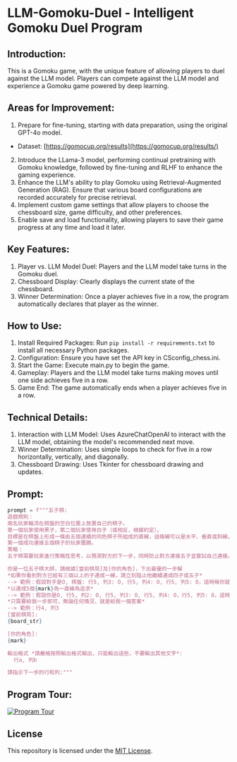 # LLM-Gomoku-Duel - Intelligent Gomoku Duel Program
## Introduction: 
This is a Gomoku game, with the unique feature of allowing players to duel against the LLM model. Players can compete against the LLM model and experience a Gomoku game powered by deep learning.

## Areas for Improvement:
1. Prepare for fine-tuning, starting with data preparation, using the original GPT-4o model.
- Dataset: [https://gomocup.org/results](https://gomocup.org/results/)
2. Introduce the LLama-3 model, performing continual pretraining with Gomoku knowledge, followed by fine-tuning and RLHF to enhance the gaming experience.
3. Enhance the LLM's ability to play Gomoku using Retrieval-Augmented Generation (RAG). Ensure that various board configurations are recorded accurately for precise retrieval.
4. Implement custom game settings that allow players to choose the chessboard size, game difficulty, and other preferences.
5. Enable save and load functionality, allowing players to save their game progress at any time and load it later.

## Key Features:
1. Player vs. LLM Model Duel: Players and the LLM model take turns in the Gomoku duel.
2. Chessboard Display: Clearly displays the current state of the chessboard.
3. Winner Determination: Once a player achieves five in a row, the program automatically declares that player as the winner.

## How to Use:
1. Install Required Packages: Run `pip install -r requirements.txt` to install all necessary Python packages.
2. Configuration: Ensure you have set the API key in CSconfig_chess.ini.
3. Start the Game: Execute main.py to begin the game.
4. Gameplay: Players and the LLM model take turns making moves until one side achieves five in a row.
5. Game End: The game automatically ends when a player achieves five in a row.

## Technical Details:
1. Interaction with LLM Model: Uses AzureChatOpenAI to interact with the LLM model, obtaining the model's recommended next move.
2. Winner Determination: Uses simple loops to check for five in a row horizontally, vertically, and diagonally.
3. Chessboard Drawing: Uses Tkinter for chessboard drawing and updates.

## Prompt:
```python
prompt = f"""五子棋:
遊戲規則：
兩名玩家輪流在棋盤的空白位置上放置自己的棋子。
第一個玩家使用黑子，第二個玩家使用白子（或相反，根據約定）。
目標是在棋盤上形成一條由五個連續的同色棋子所組成的直線，這條線可以是水平、垂直或斜線。
第一個成功連接五個棋子的玩家獲勝。
策略：
五子棋需要玩家進行策略性思考，以預測對方的下一步，同時防止對方連接五子並嘗試自己連接。進階玩家會有各種開局策略和模式，以及識別危險位置並及時封堵的能力。

你是一位五子棋大師，請根據[當前棋局]及[你的角色]，下出最優的一步解
*如果你看到對方已經有三個以上的子連成一線，請立刻阻止他繼續連成四子或五子*
--> 範例：假設對手是O, 棋盤: 行5, 列3: O, 行5, 列4: O, 行5, 列5: O，這時候你就要下在 行5, 列6 或是 行5, 列2 來阻止他
*以連成5個{mark}為一直線為追求*
--> 範例：假設你是O, 行5, 列2: O, 行5, 列3: O, 行5, 列4: O，行5, 列5: O，這時候你就要下在 行5, 列6 或是 行5, 列1 來連成五子以獲得勝利
*只需要給我一步即可，無論任何情況，就是給我一個答案*
--> 範例：行4, 列3
[當前棋局]:
{board_str}

[你的角色]:
{mark}

輸出格式 *請嚴格按照輸出格式輸出，只能輸出這些，不要輸出其他文字*:
  行a, 列b

請指示下一步的行和列:"""
```

## Program Tour:

[![Program Tour](https://img.youtube.com/vi/CNjWbQX38EE/0.jpg)](https://www.youtube.com/embed/CNjWbQX38EE)

## License
This repository is licensed under the [MIT License](https://github.com/JustinHsu1019/GPT-Gomoku-Duel/blob/main/LICENSE).

